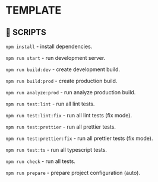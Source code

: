 # TEMPLATE

## 🔨 SCRIPTS

`npm install` - install dependencies.

`npm run start` - run development server.

`npm run build:dev` - create development build.

`npm run build:prod` - create production build.

`npm run analyze:prod` - run analyze production build.

`npm run test:lint` - run all lint tests.

`npm run test:lint:fix` - run all lint tests (fix mode).

`npm run test:prettier` - run all prettier tests.

`npm run test:prettier:fix` - run all prettier tests (fix mode).

`npm run test:ts` - run all typescript tests.

`npm run check` - run all tests.

`npm run prepare` - prepare project configuration (auto).

